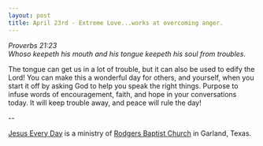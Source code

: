 ```yaml
---
layout: post
title: April 23rd - Extreme Love...works at overcoming anger.
---
```


_Proverbs 21:23  
Whoso keepeth his mouth and his tongue keepeth his soul from
troubles._

The tongue can get us in a lot of trouble, but it can also be used
to edify the Lord! You can make this a wonderful day for others, and
yourself, when you start it off by asking God to help you speak the
right things. Purpose to infuse words of encouragement, faith, and
hope in your conversations today. It will keep trouble away, and
peace will rule the day!

 --

<a href=http://jesuseveryday.net>Jesus Every Day</a> is a ministry of <a href=http://rodgersbaptist.net>Rodgers Baptist Church</a> in Garland, Texas.
